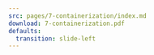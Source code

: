 ```yaml
---
src: pages/7-containerization/index.md
download: 7-containerization.pdf
defaults:
  transition: slide-left
---
```

